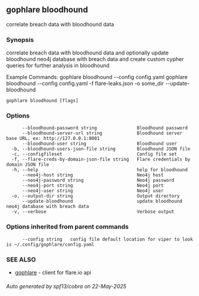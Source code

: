 ## gophlare bloodhound

correlate breach data with bloodhound data

### Synopsis

correlate breach data with bloodhound data and optionally update bloodhound neo4j database with breach data and create custom cypher queries for further analysis in bloodhound

Example Commands:
	gophlare bloodhound --config config.yaml
	gophlare bloodhound --config config.yaml -f flare-leaks.json -o some_dir --update-bloodhound


```
gophlare bloodhound [flags]
```

### Options

```
      --bloodhound-password string               Bloodhound password
      --bloodhound-server-url string             Bloodhound server base URL, ex: http://127.0.0.1:8001
      --bloodhound-user string                   Bloodhound user
  -b, --bloodhound-users-json-file string        Bloodhound JSON file
  -c, --configfileset                            Config file set
  -f, --flare-creds-by-domain-json-file string   Flare credentials by domain JSON file
  -h, --help                                     help for bloodhound
      --neo4j-host string                        Neo4j host
      --neo4j-password string                    Neo4j password
      --neo4j-port string                        Neo4j port
      --neo4j-user string                        Neo4j user
  -o, --output-dir string                        Output directory
      --update-bloodhound                        update bloodhound neo4j database with breach data
  -v, --verbose                                  Verbose output
```

### Options inherited from parent commands

```
      --config string   config file default location for viper to look is ~/.config/gophlare/config.yaml
```

### SEE ALSO

* [gophlare](gophlare.md)	 - client for flare.io api

###### Auto generated by spf13/cobra on 22-May-2025
